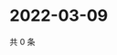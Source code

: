 # 2022-03-09

共 0 条

<!-- BEGIN WEIBO -->
<!-- 最后更新时间 Wed Mar 09 2022 14:01:25 GMT+0800 (China Standard Time) -->

<!-- END WEIBO -->
